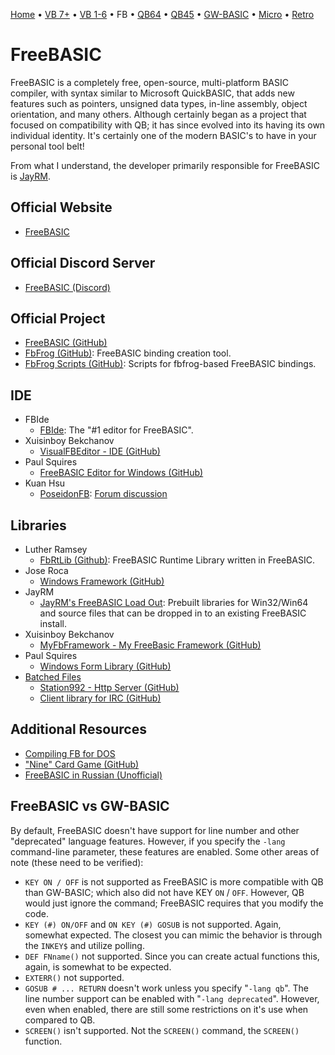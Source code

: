 [Home](https://gotbasic.com) • [VB 7+](vb.md) • [VB 1-6](vb6.md) • FB • [QB64](qb64.md) • [QB45](qb.md) • [GW-BASIC](gw-basic.md) • [Micro](micro.md) • [Retro](retro.md)

# FreeBASIC

FreeBASIC is a completely free, open-source, multi-platform BASIC compiler, with syntax similar to Microsoft QuickBASIC, that adds new features such as pointers, unsigned data types, in-line assembly, object orientation, and many others. Although certainly began as a project that focused on compatibility with QB; it has since evolved into its having its own individual identity. It's certainly one of the modern BASIC's to have in your personal tool belt!

From what I understand, the developer primarily responsible for FreeBASIC is [JayRM](https://github.com/jayrm).

## Official Website

- [FreeBASIC](https://www.freebasic.net/)

## Official Discord Server

- [FreeBASIC (Discord)](https://discord.com/invite/286rSdK)

## Official Project

- [FreeBASIC (GitHub)](https://github.com/freebasic/fbc)
- [FbFrog (GitHub)](https://github.com/freebasic/fbfrog/): FreeBASIC binding creation tool.
- [FbFrog Scripts (GitHub)](https://github.com/freebasic/fbbindings): Scripts for fbfrog-based FreeBASIC bindings.

## IDE

- FBIde
  - [FBIde](https://fbide.freebasic.net/): The "#1 editor for FreeBASIC".
- Xuisinboy Bekchanov
  - [VisualFBEditor - IDE (GitHub)](https://github.com/XusinboyBekchanov/VisualFBEditor)
- Paul Squires
  - [FreeBASIC Editor for Windows (GitHub)](https://github.com/PaulSquires/WinFBE)
- Kuan Hsu
  - [PoseidonFB](https://bitbucket.org/KuanHsu/poseidonfb): [Forum discussion](https://www.freebasic.net/forum/viewtopic.php?t=23935)

## Libraries

- Luther Ramsey
  - [FbRtLib (Github)](https://github.com/ImortisInglorian/fbrtLib): FreeBASIC Runtime Library written in FreeBASIC.
- Jose Roca
  - [Windows Framework (GitHub)](https://github.com/JoseRoca/WinFBX)
- JayRM
  - [JayRM's FreeBASIC Load Out](https://github.com/jayrm/fblo): Prebuilt libraries for Win32/Win64 and source files that can be dropped in to an existing FreeBASIC install.
- Xuisinboy Bekchanov
  - [MyFbFramework - My FreeBasic Framework (GitHub)](https://github.com/XusinboyBekchanov/MyFbFramework)
- Paul Squires
  - [Windows Form Library (GitHub)](https://github.com/PaulSquires/WinFormsX)
- [Batched Files](https://github.com/BatchedFiles)
  - [Station992 - Http Server (GitHub)](https://github.com/BatchedFiles/Station922)
  - [Client library for IRC (GitHub)](https://github.com/BatchedFiles/IrcClientLibrary)

## Additional Resources

- [Compiling FB for DOS](https://www.freebasic.net/wiki/DevBuildDos)
- ["Nine" Card Game (GitHub)](https://github.com/TagalongGames/Nine)
- [FreeBASIC in Russian (Unofficial)](http://www.freebasic.su/)

## FreeBASIC vs GW-BASIC

By default, FreeBASIC doesn't have support for line number and other "deprecated" language features.  However, if you specify the `-lang` command-line parameter, these features are enabled.  Some other areas of note (these need to be verified):

- `KEY ON / OFF` is not supported as FreeBASIC is more compatible with QB than GW-BASIC; which also did not have KEY `ON` / `OFF`.  However, QB would just ignore the command; FreeBASIC requires that you modify the code.
- `KEY (#) ON/OFF` and `ON KEY (#) GOSUB` is not supported.  Again, somewhat expected.  The closest you can mimic the behavior is through the `INKEY$` and utilize polling.
- `DEF FNname()` not supported.  Since you can create actual functions this, again, is somewhat to be expected.
- `EXTERR()` not supported.
- `GOSUB # ... RETURN` doesn't work unless you specify "`-lang qb`".  The line number support can be enabled with "`-lang deprecated`".  However, even when enabled, there are still some restrictions on it's use when compared to QB.
- `SCREEN()` isn't supported.  Not the `SCREEN()` command, the `SCREEN()` function.
